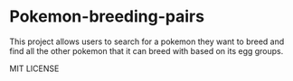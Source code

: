 # Pokemon-breeding-pairs

This project allows users to search for a pokemon they want to breed and find all the other pokemon that it can breed with based on its egg groups.

MIT LICENSE
